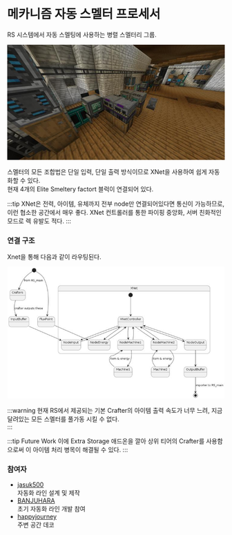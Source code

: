 # 메카니즘 자동 스멜터 프로세서

RS 시스템에서 자동 스멜팅에 사용하는 병렬 스멜터리 그룹.

![asdf](../../asset/systems/mk_auto_smeltery/main.jpg)

스멜터의 모든 조합법은 단일 입력, 단일 출력 방식이므로 XNet을 사용하여 쉽게 자동화할 수 있다.\
현재 4개의 Elite Smeltery factort 블럭이 연결되어 있다.

:::tip
XNet은 전력, 아이템, 유체까지 전부 node만 연결되어있다면 통신이 가능하므로, 이런 협소한 공간에서 매우 좋다. 
XNet 컨트롤러를 통한 파이핑 중앙화, 서버 친화적인 모드로 렉 유발도 적다.
:::

### 연결 구조

Xnet을 통해 다음과 같이 라우팅된다.

![sdf](../../asset/systems/mk_auto_smeltery/RS_Xnet_piping.jpg)

:::warning
현재 RS에서 제공되는 기본 Crafter의 아이템 출력 속도가 너무 느려, 지금 달려있는 모든 스멜터를 풀가동 시킬 수 없다.  
:::

:::tip Future Work
이에 Extra Storage 애드온을 깔아 상위 티어의 Crafter를 사용함으로써 이 아이템 처리 병목이 해결될 수 있다.
:::

### 참여자
<!-- tag_source_open:description:member_contribute -->
- [jasuk500](../members/jasuk500.md)  
자동화 라인 설계 및 제작
- [BANJUHARA](../members/BANJUHARA.md)  
초기 자동화 라인 개발 참여
- [happyjourney](../members/happyjourney.md)  
주변 공간 데코
<!-- tag_close-->